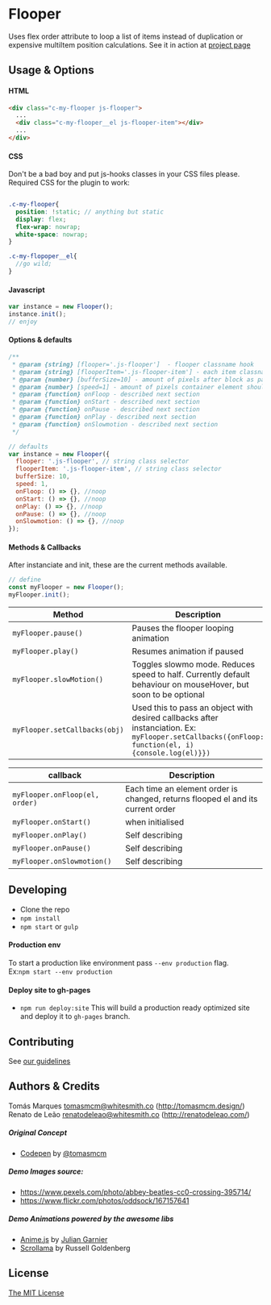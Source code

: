 # Flooper
Uses flex order attribute to loop a list of items instead of duplication or expensive multiItem position calculations. See it in action at [project page](http://whitesmith.github.io/flooper/)

## Usage & Options

#### HTML

```HTML
<div class="c-my-flooper js-flooper">
  ...
  <div class="c-my-flooper__el js-flooper-item"></div>
  ...
</div>
```

#### CSS
Don't be a bad boy and put js-hooks classes in your CSS files please.
Required CSS for the plugin to work:

```SCSS

.c-my-flooper{
  position: !static; // anything but static
  display: flex; 
  flex-wrap: nowrap;
  white-space: nowrap;
}

.c-my-flopoper__el{
  //go wild;
}
```
#### Javascript
```javascript
var instance = new Flooper();
instance.init();
// enjoy
```

#### Options & defaults
```javascript
/**
 * @param {string} [flooper='.js-flooper']  - flooper classname hook
 * @param {string} [flooperItem='.js-flooper-item'] - each item classname hook
 * @param {number} [bufferSize=10] - amount of pixels after block as past left side
 * @param {number} [speed=1] - amount of pixels container element should move per call.
 * @param {function} onFloop - described next section
 * @param {function} onStart - described next section
 * @param {function} onPause - described next section
 * @param {function} onPlay - described next section
 * @param {function} onSlowmotion - described next section
 */

// defaults
var instance = new Flooper({
  flooper: '.js-flooper', // string class selector
  flooperItem: '.js-flooper-item', // string class selector
  bufferSize: 10,
  speed: 1,
  onFloop: () => {}, //noop
  onStart: () => {}, //noop
  onPlay: () => {}, //noop
  onPause: () => {}, //noop
  onSlowmotion: () => {}, //noop
});
``` 

#### Methods & Callbacks
After instanciate and init, these are the current methods available.

```javascript
// define
const myFlooper = new Flooper();
myFlooper.init();

```

| Method                   | Description                           
| -------------------------| ------------------                    
| `myFlooper.pause()`      | Pauses the flooper looping animation             
| `myFlooper.play()`       | Resumes animation if paused                    
| `myFlooper.slowMotion()` | Toggles slowmo mode. Reduces speed to half. Currently default behaviour on mouseHover, but soon to be optional  
| `myFlooper.setCallbacks(obj)` | Used this to pass an object with desired callbacks after instanciation. Ex: `myFlooper.setCallbacks({onFloop: function(el, i){console.log(el)}})`

| callback                 | Description                           
| -------------------------| ------------------                    
| `myFlooper.onFloop(el, order)` | Each time an element order is changed, returns flooped el and its current order 
| `myFlooper.onStart()`     | when initialised           
| `myFlooper.onPlay()`     | Self describing 
| `myFlooper.onPause()` | Self describing 
| `myFlooper.onSlowmotion()` | Self describing 


## Developing
* Clone the repo
* `npm install`
* `npm start` or `gulp`

#### Production env <br> 
To start a production like environment pass `--env production` flag.  
Ex:`npm start --env production`


#### Deploy site to gh-pages <br>
* `npm run deploy:site`
This will build a production ready optimized site and deploy it to `gh-pages` branch.

## Contributing
See [our guidelines](CONTRIBUTING.md)

## Authors & Credits <br>
Tomás Marques <tomasmcm@whitesmith.co> (http://tomasmcm.design/) <br>
Renato de Leão <renatodeleao@whitesmith.co> (http://renatodeleao.com/)<br>

##### Original Concept
- [Codepen](https://codepen.io/tomasmcm/pen/eeJpNb) by [@tomasmcm](http://tomasmcm.design/)

##### Demo Images source:
- https://www.pexels.com/photo/abbey-beatles-cc0-crossing-395714/
- https://www.flickr.com/photos/oddsock/167157641

##### Demo Animations powered by the awesome libs
- [Anime.js](http://animejs.com/) by [Julian Garnier](julianarnier.com)
- [Scrollama](https://github.com/russellgoldenberg/scrollama/) by Russell Goldenberg


## License
[The MIT License](LICENSE.md)

